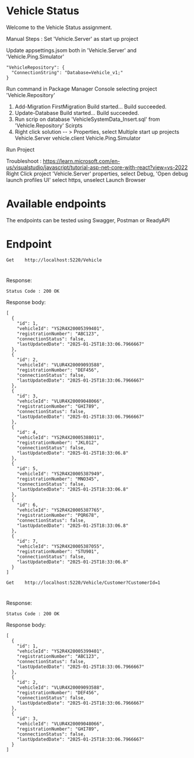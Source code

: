 # Vehicle Status

Welcome to the Vehicle Status assignment.

Manual Steps : 
Set 'Vehicle.Server' as start up project

Update appsettings.jsom both in 'Vehicle.Server' and 'Vehicle.Ping.Simulator'
```
"VehicleRepository": {
  "ConnectionString": "Database=Vehicle_v1;"
}
```

Run command in Package Manager Console selecting project 'Vehicle.Repository'
1. Add-Migration FirstMigration 
   Build started...
   Build succeeded.
2. Update-Database
   Build started...
   Build succeeded.
3. Run scrip on database 'VehicleSystemData_Insert.sql' from 'Vehicle.Repository' Scirpts
4. Right click solution -- > Properties, select Multiple start up projects
   Vehicle.Server
   vehicle.client
   Vehicle.Ping.Simulator

Run Project

Troubleshoot : https://learn.microsoft.com/en-us/visualstudio/javascript/tutorial-asp-net-core-with-react?view=vs-2022
Right Click project 'Vehicle.Server' properties, select Debug, 'Open debug launch profiles UI' select https, unselect Launch Browser

# Available endpoints
The endpoints can be tested using Swagger, Postman or ReadyAPI

# Endpoint

```
Get    http://localhost:5220/Vehicle
```

# 
Response: 
```
Status Code : 200 OK
```
Response body: 
```
[
  {
    "id": 1,
    "vehicleId": "YS2R4X20005399401",
    "registrationNumber": "ABC123",
    "connectionStatus": false,
    "lastUpdatedDate": "2025-01-25T18:33:06.7966667"
  },
  {
    "id": 2,
    "vehicleId": "VLUR4X20009093588",
    "registrationNumber": "DEF456",
    "connectionStatus": false,
    "lastUpdatedDate": "2025-01-25T18:33:06.7966667"
  },
  {
    "id": 3,
    "vehicleId": "VLUR4X20009048066",
    "registrationNumber": "GHI789",
    "connectionStatus": false,
    "lastUpdatedDate": "2025-01-25T18:33:06.7966667"
  },
  {
    "id": 4,
    "vehicleId": "YS2R4X20005388011",
    "registrationNumber": "JKL012",
    "connectionStatus": false,
    "lastUpdatedDate": "2025-01-25T18:33:06.8"
  },
  {
    "id": 5,
    "vehicleId": "YS2R4X20005387949",
    "registrationNumber": "MNO345",
    "connectionStatus": false,
    "lastUpdatedDate": "2025-01-25T18:33:06.8"
  },
  {
    "id": 6,
    "vehicleId": "YS2R4X20005387765",
    "registrationNumber": "PQR678",
    "connectionStatus": false,
    "lastUpdatedDate": "2025-01-25T18:33:06.8"
  },
  {
    "id": 7,
    "vehicleId": "YS2R4X20005387055",
    "registrationNumber": "STU901",
    "connectionStatus": false,
    "lastUpdatedDate": "2025-01-25T18:33:06.8"
  }
]
```

```
Get    http://localhost:5220/Vehicle/Customer?CustomerId=1
```

# 
Response: 

```
Status Code : 200 OK
```
Response body: 
```
[
  {
    "id": 1,
    "vehicleId": "YS2R4X20005399401",
    "registrationNumber": "ABC123",
    "connectionStatus": false,
    "lastUpdatedDate": "2025-01-25T18:33:06.7966667"
  },
  {
    "id": 2,
    "vehicleId": "VLUR4X20009093588",
    "registrationNumber": "DEF456",
    "connectionStatus": false,
    "lastUpdatedDate": "2025-01-25T18:33:06.7966667"
  },
  {
    "id": 3,
    "vehicleId": "VLUR4X20009048066",
    "registrationNumber": "GHI789",
    "connectionStatus": false,
    "lastUpdatedDate": "2025-01-25T18:33:06.7966667"
  }
]
```